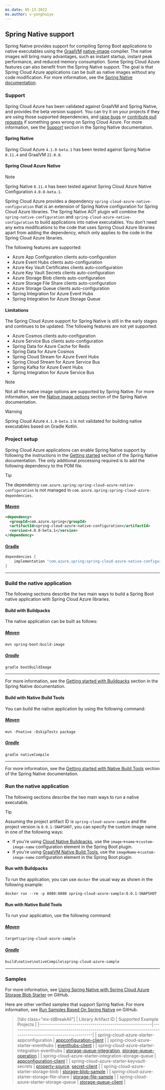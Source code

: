 ```yaml
---
ms.date: 05-13-2022
ms.author: v-yonghuiye
---
```


## Spring Native support

Spring Native provides support for compiling Spring Boot applications to native executables using the [GraalVM][graalvm] [native-image][graalvm-native-docs] compiler. The native images will bring many advantages, such as instant startup, instant peak performance, and reduced memory consumption. Some Spring Cloud Azure features can also benefit from the Spring Native support. The goal is that Spring Cloud Azure applications can be built as native images without any code modification. For more information, see the [Spring Native documentation][spring-native-overview].

### Support

Spring Cloud Azure has been validated against GraalVM and Spring Native, and provides the beta version support. You can try it on your projects if they are using those supported dependencies, and [raise bugs][azure-sdk-java-issues] or [contribute pull requests][spring-cloud-azure-native-configuration] if something goes wrong on Spring Cloud Azure. For more information, see the [Support][spring-native-support] section in the Spring Native documentation.

#### Spring Native

Spring Cloud Azure `4.1.0-beta.1` has been tested against Spring Native `0.11.4` and GraalVM `22.0.0`.

#### Spring Cloud Azure Native

> [!NOTE]
> Spring Native `0.11.4` has been tested against Spring Cloud Azure Native Configuration `4.0.0-beta.1`.

Spring Cloud Azure provides a dependency `spring-cloud-azure-native-configuration` that is an extension of Spring Native configuration for Spring Cloud Azure libraries. The Spring Native AOT plugin will combine the `spring-native-configuration` and `spring-cloud-azure-native-configuration` to build applications into native executables. You don't need any extra modifications to the code that uses Spring Cloud Azure libraries apart from adding the dependency, which only applies to the code in the Spring Cloud Azure libraries.

The following features are supported:

* Azure App Configuration clients auto-configuration
* Azure Event Hubs clients auto-configuration
* Azure Key Vault Certificates clients auto-configuration
* Azure Key Vault Secrets clients auto-configuration
* Azure Storage Blob clients auto-configuration
* Azure Storage File Share clients auto-configuration
* Azure Storage Queue clients auto-configuration
* Spring Integration for Azure Event Hubs
* Spring Integration for Azure Storage Queue

#### Limitations

The Spring Cloud Azure support for Spring Native is still in the early stages and continues to be updated. The following features are not yet supported:

* Azure Cosmos clients auto-configuration
* Azure Service Bus clients auto-configuration
* Spring Data for Azure Cache for Redis
* Spring Data for Azure Cosmos
* Spring Cloud Stream for Azure Event Hubs
* Spring Cloud Stream for Azure Service Bus
* Spring Kafka for Azure Event Hubs
* Spring Integration for Azure Service Bus

> [!NOTE]
> Not all the native image options are supported by Spring Native. For more information, see the [Native image options][spring-native-image-options] section of the Spring Native documentation.

> [!WARNING]
> Spring Cloud Azure `4.1.0-beta.1` is not validated for building native executables based on Gradle Kotlin.

### Project setup

Spring Cloud Azure applications can enable Spring Native support by following the instructions in the [Getting started][spring-native-getting-started] section of the Spring Native documentation. The only additional processing required is to add the following dependency to the POM file.

> [!TIP]
> The dependency `com.azure.spring:spring-cloud-azure-native-configuration` is not managed in `com.azure.spring:spring-cloud-azure-dependencies`.

#### [Maven](#tab/maven)

```xml
<dependency>
  <groupId>com.azure.spring</groupId>
  <artifactId>spring-cloud-azure-native-configuration</artifactId>
  <version>4.0.0-beta.1</version>
</dependency>
```

#### [Gradle](#tab/gradle)

```groovy
dependencies {
    implementation "com.azure.spring:spring-cloud-azure-native-configuration:4.0.0-beta.1"
}
```

---

### Build the native application

The following sections describe the two main ways to build a Spring Boot native application with Spring Cloud Azure libraries.

#### Build with Buildpacks

The native application can be built as follows:

##### [Maven](#tab/maven)

```shell
mvn spring-boot:build-image
```

##### [Gradle](#tab/gradle)

```shell
gradle bootBuildImage
```

---

For more information, see the [Getting started with Buildpacks][spring-native-getting-started-buildpacks] section in the Spring Native documentation.

#### Build with Native Build Tools

You can build the native application by using the following command:

##### [Maven](#tab/maven)

```shell
mvn -Pnative -DskipTests package
```

##### [Gradle](#tab/gradle)

```shell
gradle nativeCompile
```

---

For more information, see the [Getting started with Native Build Tools][spring-native-getting-started-native-build-tools] section of the Spring Native documentation.

### Run the native application

The following sections describe the two main ways to run a native executable.

> [!TIP]
> Assuming the project artifact ID is `spring-cloud-azure-sample` and the project version is `0.0.1-SNAPSHOT`, you can specify the custom image name in one of the following ways:
>
> * If you're using [Cloud Native Buildpacks][spring-boot-container-images.buildpacks], use the `image`->`name`->`custom-image-name` configuration element in the Spring Boot plugin.
> * If you're using [GraalVM Native Build Tools][graalvm-native-buildtools], use the `imageName`->`custom-image-name` configuration element in the Spring Boot plugin.

#### Run with Buildpacks

To run the application, you can use `docker` the usual way as shown in the following example:

```shell
docker run --rm -p 8080:8080 spring-cloud-azure-sample:0.0.1-SNAPSHOT
```

#### Run with Native Build Tools

To run your application, use the following command:

##### [Maven](#tab/maven)

```cmd
target\spring-cloud-azure-sample
```

##### [Gradle](#tab/gradle)

```cmd
build\native\nativeCompile\spring-cloud-azure-sample
```

---

### Samples

For more information, see [Using Spring Native with Spring Cloud Azure Storage Blob Starter][azure-spring-sample-storage-blob-native] on GitHub.

Here are other verified samples that support Spring Native. For more information, see [Run Samples Based On Spring Native][azure-spring-samples] on GitHub.

> [!div class="mx-tdBreakAll"]
> | Library Artifact ID                                     | Supported Example Projects                                                                                      |
> |---------------------------------------------------------|-----------------------------------------------------------------------------------------------------------------|
> | spring-cloud-azure-starter-appconfiguration             | [appconfiguration-client][appconfiguration-client]                                                              |
> | spring-cloud-azure-starter-eventhubs                    | [eventhubs-client][eventhubs-client]                                                                            |
> | spring-cloud-azure-starter-integration-eventhubs        | [storage-queue-integration][storage-queue-integration], [storage-queue-operation][storage-queue-operation]      |
> | spring-cloud-azure-starter-integration-storage-queue    | [appconfiguration-client][appconfiguration-client]                                                              |
> | spring-cloud-azure-starter-keyvault-secrets             | [property-source][property-source], [secret-client][secret-client]                                              |
> | spring-cloud-azure-starter-storage-blob                 | [storage-blob-sample][storage-blob-sample]                                                                      |
> | spring-cloud-azure-starter-storage-file-share           | [storage-file-sample][storage-file-sample]                                                                      |
> | spring-cloud-azure-starter-storage-queue                | [storage-queue-client][storage-queue-client]                                                                    |

<!-- URL links -->
[graalvm]: https://www.graalvm.org/
[graalvm-docs]: https://www.graalvm.org/reference-manual
[graalvm-native-docs]: https://www.graalvm.org/reference-manual/native-image
[graalvm-native-buildtools]: https://github.com/graalvm/native-build-tools
[spring-cloud-azure-native-configuration]: https://github.com/Azure/azure-sdk-for-java/tree/main/sdk/spring-experimental/spring-cloud-azure-native-configuration
[azure-sdk-java-issues]: https://github.com/Azure/azure-sdk-for-java/issues
[spring-native-overview]: https://docs.spring.io/spring-native/docs/0.11.4/reference/htmlsingle/#overview
[spring-native-support]: https://docs.spring.io/spring-native/docs/0.11.4/reference/htmlsingle/#support
[spring-native-image-options]: https://docs.spring.io/spring-native/docs/0.11.4/reference/htmlsingle/#native-image-options
[spring-native-getting-started]: https://docs.spring.io/spring-native/docs/0.11.4/reference/htmlsingle/#getting-started
[spring-native-getting-started-buildpacks]: https://docs.spring.io/spring-native/docs/0.11.4/reference/htmlsingle/#getting-started-buildpacks
[spring-native-getting-started-native-build-tools]: https://docs.spring.io/spring-native/docs/0.11.4/reference/htmlsingle/#getting-started-native-build-tools
[spring-boot-container-images.buildpacks]: https://docs.spring.io/spring-boot/docs/2.6.6/reference/html/container-images.html#container-images.buildpacks
[azure-spring-samples]: https://github.com/Azure-Samples/azure-spring-boot-samples#run-samples-based-on-spring-native
[azure-spring-sample-storage-blob-native]: https://github.com/Azure-Samples/azure-spring-boot-samples/tree/main/spring-native/storage-blob-native
[appconfiguration-client]: https://github.com/Azure-Samples/azure-spring-boot-samples/tree/main/appconfiguration/spring-cloud-azure-starter-appconfiguration/appconfiguration-client
[eventhubs-client]: https://github.com/Azure-Samples/azure-spring-boot-samples/tree/main/eventhubs/spring-cloud-azure-starter-eventhubs/eventhubs-client
[storage-queue-integration]: https://github.com/Azure-Samples/azure-spring-boot-samples/tree/main/storage/spring-cloud-azure-starter-integration-storage-queue/storage-queue-integration
[storage-queue-operation]: https://github.com/Azure-Samples/azure-spring-boot-samples/tree/main/storage/spring-cloud-azure-starter-integration-storage-queue/storage-queue-operation
[appconfiguration-client]: https://github.com/Azure-Samples/azure-spring-boot-samples/tree/main/appconfiguration/spring-cloud-azure-starter-appconfiguration/appconfiguration-client
[property-source]: https://github.com/Azure-Samples/azure-spring-boot-samples/tree/main/keyvault/spring-cloud-azure-starter-keyvault-secrets/property-source
[secret-client]: https://github.com/Azure-Samples/azure-spring-boot-samples/tree/main/keyvault/spring-cloud-azure-starter-keyvault-secrets/secret-client
[storage-blob-sample]: https://github.com/Azure-Samples/azure-spring-boot-samples/tree/main/storage/spring-cloud-azure-starter-storage-blob/storage-blob-sample
[storage-file-sample]: https://github.com/Azure-Samples/azure-spring-boot-samples/tree/main/storage/spring-cloud-azure-starter-storage-file-share/storage-file-sample
[storage-queue-client]: https://github.com/Azure-Samples/azure-spring-boot-samples/tree/main/storage/spring-cloud-azure-starter-storage-queue/storage-queue-client
